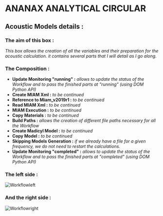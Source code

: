 # ANANAX ANALYTICAL CIRCULAR
## Acoustic Models details :
### The aim of this box :

*This box allows the creation of all the variables and their preparation for the acoustic calculation. it contains several parts that I will detail as I go along.*

### The Composition :

- __Update Monitoring "running" :__ *allows to update the status of the Workflow and to pass the finished parts at "running" (using DOM Python API)*
- __Create MIAM Xml :__ *to be continued*
- __Reference to Miam_v2019r1 :__ *to be continued*
- __Read MIAM Xml :__ *to be continued*
- __MIAM Execution :__ *to be continued*
- __Copy Materials :__ *to be continued*
- __Build Paths :__ *allows the creation of different file paths necessary for all the Workflow*
- __Create Madicyl Model :__ *to be continued*
- __Copy Model :__ *to be continued*
- __Skipping Models Generation :__ *if we already have a file for a given frequency, we do not need to restart the calculations.*
- __Update Monitoring "completed" :__ *allows to update the status of the Workflow and to pass the finished parts at "completed" (using DOM Python API)*

### The left side :

![Workflowleft](https://user-images.githubusercontent.com/45098441/86896081-bd1ccd00-c105-11ea-9335-be9803982ea3.JPG)


### And the right side :

![Workflowright](https://user-images.githubusercontent.com/45098441/86896082-bd1ccd00-c105-11ea-8e9b-ed9677965db0.JPG)

